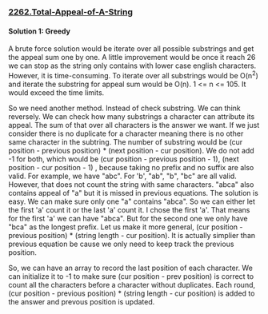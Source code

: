 ### [2262.Total-Appeal-of-A-String](https://leetcode.com/problems/total-appeal-of-a-string/)

#### Solution 1: Greedy

A brute force solution would be iterate over all possible substrings and get the appeal sum one by one. A little improvement would be once it reach 26 we can stop as the string only contains with lower case english characters. However, it is time-consuming. To iterate over all substrings would be O(n<sup>2</sup>) and iterate the substring for appeal sum would be O(n).  1 <= n <= 10<suo>5</sup>. It would exceed the time limits.

So we need another method. Instead of check substring. We can think reversely. We can check how many substrings a character can attribute its appeal. The sum of that over all characters is the answer we want. If we just consider there is no duplicate for a character meaning there is no other same character in the subtring. The number of substring would be (cur position - previous position) * (next position - cur position). We do not add -1 for both, which would be (cur position - previous position - 1), (next position - cur position - 1) , because taking no prefix and no suffix are also valid. For example, we have "abc". For 'b', "ab", "b", "bc" are all valid. However, that does not count the string with same characters. "abca" also contains appeal of "a" but it is missed in previous equations. The solution is easy. We can make sure only one "a" contains "abca". So we can either let the first 'a' count it or the last 'a' count it. I chose the first 'a'. That means for the first 'a' we can have "abca". But for the second one we only have "bca" as the longest prefix. Let us make it more general,  (cur position - previous position) * (string length - cur position). It is actually simplier than previous equation be cause we only need to keep track the previous position.

So, we can have an array to record the last position of each character. We can initialize it to -1 to make sure (cur position - prev position) is correct to count all the characters before a character without duplicates. Each round,  (cur position - previous position) * (string length - cur position) is added to the answer and prevous position is updated.

